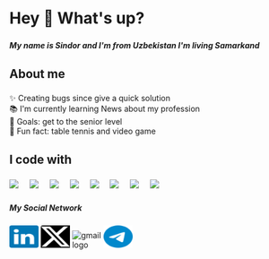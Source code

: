 <h1 align="left">Hey 👋 What's up?</h1>

###

<h5 align="left">My name is Sindor  and I'm  from Uzbekistan I'm living Samarkand</h5>

###

<h2 align="left">About me</h2>

###

<p align="left">✨ Creating bugs since give a quick solution<br>📚 I'm currently learning News about my profession<br>🎯 Goals: get to the senior level<br>🎲 Fun fact: table tennis and video game</p>

###

<h2 align="left">I code with</h2>

###

<div align="left">
  <img src="https://iconic-api.onrender.com/dark/js" width="64px" />
  <img width="12" />
  <img src="https://iconic-api.onrender.com/dark/typescript" width="64px"/>
  <img width="12" />
  <img src="https://iconic-api.onrender.com/dark/react" width="64px" />
  <img width="12" />
  <img src="https://iconic-api.onrender.com/dark/nextjs" width="64px" />
  <img width="12" />
  <img src="https://iconic-api.onrender.com/dark/git" width="64px" />
  <img width="12" />
  <img src="https://iconic-api.onrender.com/dark/vite" width="64px" />
  <img width="12" />
  <img src="https://iconic-api.onrender.com/dark/tailwind" width="64px" />
  <img width="12" />
  <img src="https://iconic-api.onrender.com/dark/redux" width="64px" />
</div>

###

<h5 align="left">My Social Network</h5>

###

<div align="left">
  <a style="text-decoration:none;" href="https://www.linkedin.com/in/sindorolmasov/" target="_blank">
    <img style="display:inline-block;" src="https://raw.githubusercontent.com/CLorant/readme-social-icons/main/medium/filled/linkedin.svg" width="52px" height="40px" />
  </a>
  <a style="text-decoration:none;" href="https://x.com/sindorcoder" target="_blank">
    <img style="display:inline-block;" src="https://raw.githubusercontent.com/CLorant/readme-social-icons/main/medium/filled/twitter-x.svg" width="52px" height="40px" />
  </a>
  <a style="text-decoration:none;" href="mailto:sindordev77@gmail.com" target="_blank">
    <img style="display:inline-block;" src="https://raw.githubusercontent.com/maurodesouza/profile-readme-generator/master/src/assets/icons/social/gmail/default.svg" width="52" height="40" alt="gmail logo"  />
  </a>
  <a style="text-decoration:none;" href="https://t.me/sindor_712" target="_blank">
    <img style="display:inline-block;" src="https://raw.githubusercontent.com/CLorant/readme-social-icons/main/medium/filled/telegram.svg" width="52px" height="40px" />
  </a>
</div>
